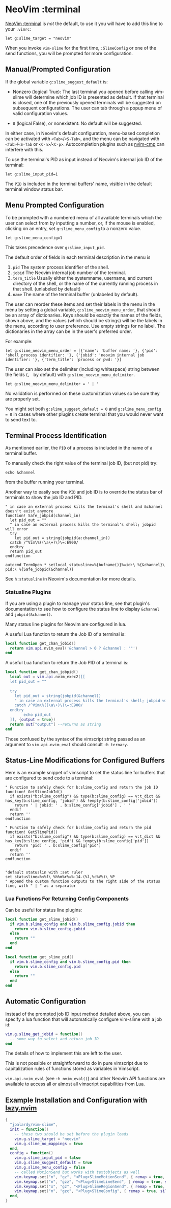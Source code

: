 # NeoVim :terminal

[NeoVim :terminal](https://neovim.io/doc/user/nvim_terminal_emulator.html) is *not* the default, to use it you will have to add this line to your `.vimrc`:

```vim
let g:slime_target = "neovim"
```

When you invoke `vim-slime` for the first time, `:SlimeConfig` or one of the send functions, you will be prompted for more configuration.

## Manual/Prompted Configuration

If the global variable `g:slime_suggest_default` is:

- Nonzero (logical True): The last terminal you opened before calling vim-slime will determine which job ID is presented as default. If that terminal is closed, one of the previously opened terminals will be suggested on subsequent configurations. The user can tab through a popup menu of valid configuration values.

- `0` (logical False), or nonexistent: No default will be suggested.



In either case, in Neovim's default configuration, menu-based completion can be activated with `<Tab>`/`<S-Tab>`, and the menu can be navigated with `<Tab>`/`<S-Tab` or `<C-n>`/`<C-p>`.  Autocompletion plugins such as [nvim-cmp](https://github.com/hrsh7th/nvim-cmp) can interfere with this.

To use the terminal's PID as input instead of Neovim's internal job ID of the terminal:

```vim
let g:slime_input_pid=1
```

The `PID` is included in the terminal buffers' name, visible in the default terminal window status bar.


## Menu Prompted Configuration

To be prompted with a numbered menu of all available terminals which the user can select from by inputting a number, or, if the mouse is enabled, clicking on an entry, set `g:slime_menu_config` to a nonzero value.

```vim
let g:slime_menu_config=1
```

This takes precedence over `g:slime_input_pid`.

The default order of fields in each terminal description in the menu is 

1. `pid`  The system process identifier of the shell.
2. `jobid` The Neovim internal job number of the terminal.
3. `term_title` Usually either the systemname, username, and current directory of the shell, or the name of the currently running process in that shell. (unlabeled by default)
4. `name` The name of the terminal buffer (unlabeled by default).

The user can reorder these items and set their labels in the menu in the menu by setting a global variable,  `g:slime_neovim_menu_order`, that should be an array of dictionaries. Keys should be exactly the names of the fields, shown above, and the values (which should  be strings) will be the labels in the menu, according to user preference.  Use empty strings for no label.  The dictionaries in the array can be in the user's preferred order.

For example:

```vim
let g:slime_neovim_menu_order = [{'name': 'buffer name: '}, {'pid': 'shell process identifier: '}, {'jobid': 'neovim internal job identifier: '}, {'term_title': 'process or pwd: '}]
```

The user can also set the delimiter (including whitespace) string between the fields (`, ` by default) with `g:slime_neovim_menu_delimiter`.

```vim
let g:slime_neovim_menu_delimiter = ' | '
```

No validation is performed on these customization values so be sure they are properly set.

You might set both `g:slime_suggest_default = 0` and `g:slime_menu_config = 0` in cases where other plugins create terminal that you would never want to send text to.

## Terminal Process Identification

As mentioned earlier, the `PID` of a process is included in the name of a terminal buffer.

To manually check the right value of the terminal job ID,  (but not pid) try:

```vim
echo &channel
```

from the buffer running your terminal.

Another way to easily see the `PID` and job ID is to override the status bar of terminals to show the job ID and PID.

```vim
" in case an external process kills the terminal's shell and &channel doesn't exist anymore
function! Safe_jobpid(channel_in)
  let pid_out = ""
  " in case an external process kills the terminal's shell; jobpid will error
  try
    let pid_out = string(jobpid(a:channel_in))
  catch /^Vim\%((\a\+)\)\=:E900/
  endtry
  return pid_out
endfunction

autocmd TermOpen * setlocal statusline=%{bufname()}%=id:\ %{&channel}\ pid:\ %{Safe_jobpid(&channel)}
```

See `h:statusline` in Neovim's documentation for more details.

### Statusline Plugins

If you are using a plugin to manage your status line, see that plugin's documentation to see how to configure the status line to display `&channel` and `jobpid(&channel)`.

Many status line plugins for Neovim are configured in lua.

A useful Lua function to return the Job ID of a terminal is:

```lua
local function get_chan_jobid()
  return vim.api.nvim_eval('&channel > 0 ? &channel : ""')
end
```

A useful Lua function to return the Job PID of a terminal is:

```lua
local function get_chan_jobpid()
  local out = vim.api.nvim_exec2([[
  let pid_out = ""
  
  try
    let pid_out = string(jobpid(&channel))
    " in case an external process kills the terminal's shell; jobpid will error
    catch /^Vim\%((\a\+)\)\=:E900/
  endtry
  		echo pid_out
  ]], {output = true})
  return out["output"] --returns as string
end
```

Those confused by the syntax of the vimscript string passed as an argument to `vim.api.nvim_eval` should consult `:h ternary`.

## Status-Line Modifications for Configured Buffers

Here is an example snippet of vimscript to set the status line for buffers that are configured to send code to a terminal:

```vim
" Function to safely check for b:slime_config and return the job ID
function! GetSlimeJobId()
  if exists("b:slime_config") && type(b:slime_config) == v:t_dict && has_key(b:slime_config, 'jobid') && !empty(b:slime_config['jobid'])
    return ' | jobid: ' . b:slime_config['jobid'] . ' '
  endif
  return ''
endfunction

" Function to safely check for b:slime_config and return the pid
function! GetSlimePid()
  if exists("b:slime_config") && type(b:slime_config) == v:t_dict && has_key(b:slime_config, 'pid') && !empty(b:slime_config['pid'])
    return 'pid: ' . b:slime_config['pid']
  endif
  return ''
endfunction


"default statuslin with :set ruler
set statusline=%<%f\ %h%m%r%=%-14.(%l,%c%V%)\ %P
" Append the custom function outputs to the right side of the status line, with " | " as a separator
```

### Lua Functions For Returning Config Components


Can be useful for status line plugins:

```lua
local function get_slime_jobid()
  if vim.b.slime_config and vim.b.slime_config.jobid then
    return vim.b.slime_config.jobid
  else
    return ""
  end
end
```

```lua
local function get_slime_pid()
  if vim.b.slime_config and vim.b.slime_config.pid then
    return vim.b.slime_config.pid
  else
    return ""
  end
end
```


## Automatic Configuration

Instead of the prompted job ID input method detailed above, you can specify a lua function that will automatically configure vim-slime with a job id:

```lua
vim.g.slime_get_jobid = function()
  -- some way to select and return job ID
end
```

The details of how to implement this are left to the user.

This is not possible or straightforward to do in pure vimscript due to capitalization rules of functions stored as variables in Vimscript.

 `vim.api.nvim_eval` (see `:h nvim_eval()`) and other Neovim API functions are available to access all or almost all vimscript capabilities from Lua.

 ## Example Installation and Configuration with [lazy.nvim](https://github.com/folke/lazy.nvim)


```lua
{
  "jpalardy/vim-slime",
  init = function()
    -- these two should be set before the plugin loads
    vim.g.slime_target = "neovim"
    vim.g.slime_no_mappings = true
  end,
  config = function()
    vim.g.slime_input_pid = false
    vim.g.slime_suggest_default = true
    vim.g.slime_menu_config = false
    -- called MotionSend but works with textobjects as well
    vim.keymap.set("n", "gz", "<Plug>SlimeMotionSend", { remap = true, silent = false })
    vim.keymap.set("n", "gzz", "<Plug>SlimeLineSend", { remap = true, silent = false })
    vim.keymap.set("x", "gz", "<Plug>SlimeRegionSend", { remap = true, silent = false })
    vim.keymap.set("n", "gzc", "<Plug>SlimeConfig", { remap = true, silent = false })
  end,
}
```

